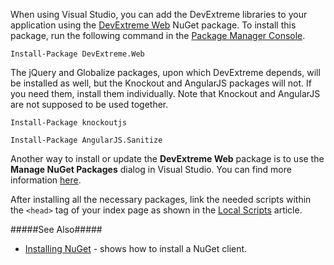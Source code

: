 When using Visual Studio, you can add the DevExtreme libraries to your application using the [DevExtreme Web](https://www.nuget.org/packages/DevExtreme.Web) NuGet package. To install this package, run the following command in the [Package Manager Console](https://docs.nuget.org/consume/package-manager-console).

    Install-Package DevExtreme.Web

The jQuery and Globalize packages, upon which DevExtreme depends, will be installed as well, but the Knockout and AngularJS packages will not. If you need them, install them individually. Note that Knockout and AngularJS are not supposed to be used together.

    Install-Package knockoutjs

<!-------->

    Install-Package AngularJS.Sanitize

Another way to install or update the **DevExtreme Web** package is to use the **Manage NuGet Packages** dialog in Visual Studio. You can find more information [here](https://docs.nuget.org/consume/Package-Manager-Dialog).

After installing all the necessary packages, link the needed scripts within the `<head>` tag of your index page as shown in the [Local Scripts](/concepts/20%20Data%20Visualization/05%20Basics/01%20Installation/01%20Local%20Scripts.md '/Documentation/Guide/Data_Visualization/Basics/Installation/#Local_Scripts') article.

#####See Also#####
- [Installing NuGet](https://docs.nuget.org/docs/start-here/installing-nuget) - shows how to install a NuGet client.
